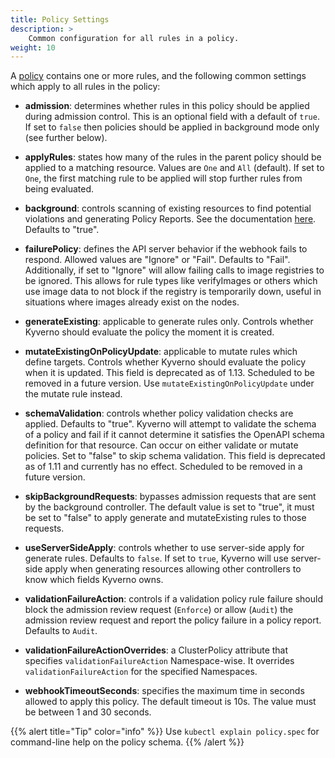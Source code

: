 ```yaml
---
title: Policy Settings
description: >
    Common configuration for all rules in a policy.
weight: 10
---
```


A [policy](../kyverno-policies) contains one or more rules, and the following common settings which apply to all rules in the policy:

* **admission**: determines whether rules in this policy should be applied during admission control. This is an optional field with a default of `true`. If set to `false` then policies should be applied in background mode only (see further below).

* **applyRules**: states how many of the rules in the parent policy should be applied to a matching resource. Values are `One` and `All` (default). If set to `One`, the first matching rule to be applied will stop further rules from being evaluated.

* **background**: controls scanning of existing resources to find potential violations and generating Policy Reports. See the documentation [here](../policy-reports/background.md). Defaults to "true".

* **failurePolicy**: defines the API server behavior if the webhook fails to respond. Allowed values are "Ignore" or "Fail". Defaults to "Fail". Additionally, if set to "Ignore" will allow failing calls to image registries to be ignored. This allows for rule types like verifyImages or others which use image data to not block if the registry is temporarily down, useful in situations where images already exist on the nodes.

* **generateExisting**: applicable to generate rules only. Controls whether Kyverno should evaluate the policy the moment it is created.

* **mutateExistingOnPolicyUpdate**: applicable to mutate rules which define targets. Controls whether Kyverno should evaluate the policy when it is updated. This field is deprecated as of 1.13. Scheduled to be removed in a future version. Use `mutateExistingOnPolicyUpdate` under the mutate rule instead.

* **schemaValidation**: controls whether policy validation checks are applied. Defaults to "true". Kyverno will attempt to validate the schema of a policy and fail if it cannot determine it satisfies the OpenAPI schema definition for that resource. Can occur on either validate or mutate policies. Set to "false" to skip schema validation. This field is deprecated as of 1.11 and currently has no effect. Scheduled to be removed in a future version.

* **skipBackgroundRequests**: bypasses admission requests that are sent by the background controller. The default value is set to "true", it must be set to "false" to apply generate and mutateExisting rules to those requests.

* **useServerSideApply**: controls whether to use server-side apply for generate rules. Defaults to `false`. If set to `true`, Kyverno will use server-side apply when generating resources allowing other controllers to know which fields Kyverno owns.

* **validationFailureAction**: controls if a validation policy rule failure should block the admission review request (`Enforce`) or allow (`Audit`) the admission review request and report the policy failure in a policy report. Defaults to `Audit`.

* **validationFailureActionOverrides**: a ClusterPolicy attribute that specifies `validationFailureAction` Namespace-wise. It overrides `validationFailureAction` for the specified Namespaces.

* **webhookTimeoutSeconds**: specifies the maximum time in seconds allowed to apply this policy. The default timeout is 10s. The value must be between 1 and 30 seconds.

{{% alert title="Tip" color="info" %}}
Use `kubectl explain policy.spec` for command-line help on the policy schema.
{{% /alert %}}

